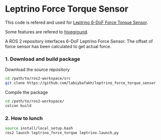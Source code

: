 # Leptrino Force Torque Sensor
 
 This code is refered and used for [Leptrino 6-DoF Force Torque Sensor](https://www.leptrino.co.jp/product/6axis-force-sensor).
 
Some features are refered to [hiveground](https://github.com/hiveground-ros-package/leptrino_force_torque).

A ROS 2 repository interfaces 6-DoF Leptrino Force Sensor. The offset of force sensor has been calculated to get actual force.

### 1. Download and build package
Download the source repository
```bash
cd /path/to/ros2-workspace/src
git clone https://github.com/labiybafakh/leptrino_force_torque_sensor
```
Compile the package
```bash
cd /path/to/ros2-workspace/
colcon build
```

### 2. How to lunch
```bash
source install/local_setup.bash
ros2 launch leptrino_force_torque leptrino.launch.py 
```